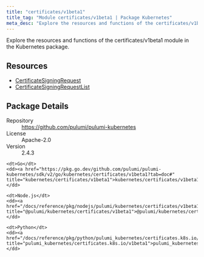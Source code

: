 ```yaml
---
title: "certificates/v1beta1"
title_tag: "Module certificates/v1beta1 | Package Kubernetes"
meta_desc: "Explore the resources and functions of the certificates/v1beta1 module in the Kubernetes package."
---
```


<!-- WARNING: this file was generated by Pulumi Docs Generator. -->
<!-- Do not edit by hand unless you're certain you know what you are doing! -->

Explore the resources and functions of the certificates/v1beta1 module in the Kubernetes package.

<h2 id="resources">Resources</h2>
<ul class="api">
    <li><a href="certificatesigningrequest" title="CertificateSigningRequest"><span class="symbol resource"></span>CertificateSigningRequest</a></li>
    <li><a href="certificatesigningrequestlist" title="CertificateSigningRequestList"><span class="symbol resource"></span>CertificateSigningRequestList</a></li>
</ul>

<h2 id="package-details">Package Details</h2>
<dl class="package-details">
	<dt>Repository</dt>
	<dd><a href="https://github.com/pulumi/pulumi-kubernetes">https://github.com/pulumi/pulumi-kubernetes</a></dd>
	<dt>License</dt>
	<dd>Apache-2.0</dd>
	<dt>Version</dt>
	<dd>2.4.3</dd>
</dl>



<dl class="tabular">

    <dt>Go</dt>
    <dd><a href="https://pkg.go.dev/github.com/pulumi/pulumi-kubernetes/sdk/v2/go/kubernetes/certificates/v1beta1?tab=doc#" title="kubernetes/certificates/v1beta1">kubernetes/certificates/v1beta1</a></dd>

    <dt>Node.js</dt>
    <dd><a href="/docs/reference/pkg/nodejs/pulumi/kubernetes/certificates/v1beta1/#" title="@pulumi/kubernetes/certificates/v1beta1">@pulumi/kubernetes/certificates/v1beta1</a></dd>

    <dt>Python</dt>
    <dd><a href="/docs/reference/pkg/python/pulumi_kubernetes/certificates.k8s.io/v1beta1" title="pulumi_kubernetes/certificates.k8s.io/v1beta1">pulumi_kubernetes/certificates.k8s.io/v1beta1</a></dd>

</dl>


